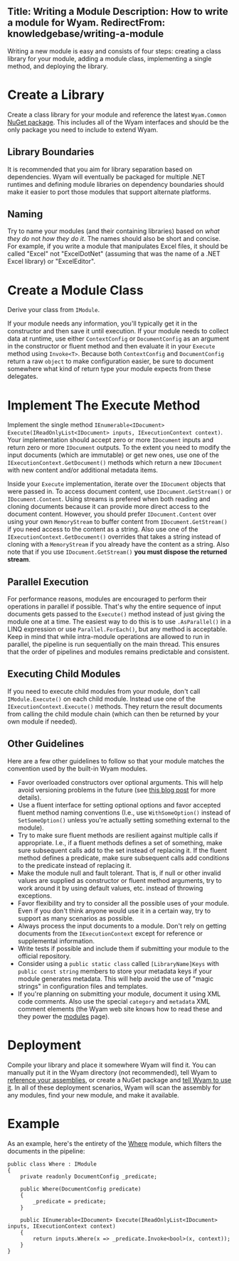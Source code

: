 Title: Writing a Module
Description: How to write a module for Wyam.
RedirectFrom: knowledgebase/writing-a-module
---
Writing a new module is easy and consists of four steps: creating a class library for your module, adding a module class, implementing a single method, and deploying the library.

# Create a Library

Create a class library for your module and reference the latest `Wyam.Common` [NuGet package](https://www.nuget.org/packages/Wyam.Common). This includes all of the Wyam interfaces and should be the only package you need to include to extend Wyam.

## Library Boundaries

It is recommended that you aim for library separation based on dependencies. Wyam will eventually be packaged for multiple .NET runtimes and defining module libraries on dependency boundaries should make it easier to port those modules that support alternate platforms.

## Naming

Try to name your modules (and their containing libraries) based on *what they do* not *how they do it*. The names should also be short and concise. For example, if you write a module that manipulates Excel files, it should be called "Excel" not "ExcelDotNet" (assuming that was the name of a .NET Excel library) or "ExcelEditor".

# Create a Module Class

Derive your class from `IModule`.

If your module needs any information, you'll typically get it in the constructor and then save it until execution. If your module needs to collect data at runtime, use either `ContextConfig` or `DocumentConfig` as an argument in the constructor or fluent method and then evaluate it in your `Execute` method using `Invoke<T>`. Because both `ContextConfig` and `DocumentConfig` return a raw `object` to make configuration easier, be sure to document somewhere what kind of return type your module expects from these delegates.

# Implement The Execute Method

Implement the single method `IEnumerable<IDocument> Execute(IReadOnlyList<IDocument> inputs, IExecutionContext context)`. Your implementation should accept zero or more `IDocument` inputs and return zero or more `IDocument` outputs. To the extent you need to modify the input documents (which are immutable) or get new ones, use one of the `IExecutionContext.GetDocument()` methods which return a new `IDocument` with new content and/or additional metadata items.

Inside your `Execute` implementation, iterate over the `IDocument` objects that were passed in. To access document content, use `IDocument.GetStream()` or `IDocument.Content`. Using streams is prefered when both reading and cloning documents because it can provide more direct access to the document content. However, you should prefer `IDocument.Content` over using your own `MemoryStream` to buffer content from `IDocument.GetStream()` if you need access to the content as a string. Also use one of the `IExecutionContext.GetDocument()` overrides that takes a string instead of cloning with a `MemoryStream` if you already have the content as a string. Also note that if you use `IDocument.GetStream()` **you must dispose the returned stream**.

## Parallel Execution

For performance reasons, modules are encouraged to perform their operations in parallel if possible. That's why the entire sequence of input documents gets passed to the `Execute()` method instead of just giving the module one at a time. The easiest way to do this is to use `.AsParallel()` in a LINQ expression or use `Parallel.ForEach()`, but any method is acceptable. Keep in mind that while intra-module operations are allowed to run in parallel, the pipeline is run sequentially on the main thread. This ensures that the order of pipelines and modules remains predictable and consistent.

## Executing Child Modules

If you need to execute child modules from your module, don't call `IModule.Execute()` on each child module. Instead use one of the `IExecutionContext.Execute()` methods. They return the result documents from calling the child module chain (which can then be returned by your own module if needed).

## Other Guidelines

Here are a few other guidelines to follow so that your module matches the convention used by the built-in Wyam modules.

- Favor overloaded constructors over optional arguments. This will help avoid versioning problems in the future (see [this blog post](http://haacked.com/archive/2010/08/10/versioning-issues-with-optional-arguments.aspx/) for more details).
- Use a fluent interface for setting optional options and favor accepted fluent method naming conventions (I.e., use `WithSomeOption()` instead of `SetSomeOption()` unless you're actually setting something external to the module).
- Try to make sure fluent methods are resilient against multiple calls if appropriate. I.e., if a fluent methods defines a set of something, make sure subsequent calls add to the set instead of replacing it. If the fluent method defines a predicate, make sure subsequent calls add conditions to the predicate instead of replacing it.
- Make the module null and fault tolerant. That is, if null or other invalid values are supplied as constructor or fluent method arguments, try to work around it by using default values, etc. instead of throwing exceptions.
- Favor flexibility and try to consider all the possible uses of your module. Even if you don't think anyone would use it in a certain way, try to support as many scenarios as possible.
- Always process the input documents to a module. Don't rely on getting documents from the `IExecutionContext` except for reference or supplemental information.
- Write tests if possible and include them if submitting your module to the official repository.
- Consider using a `public static class` called `[LibraryName]Keys` with `public const string` members to store your metadata keys if your module generates metadata. This will help avoid the use of "magic strings" in configuration files and templates.
- If you're planning on submitting your module, document it using XML code comments. Also use the special `category` and `metadata` XML comment elements (the Wyam web site knows how to read these and they power the [modules](/modules) page).

# Deployment

Compile your library and place it somewhere Wyam will find it. You can manually put it in the Wyam directory (not recommended), tell Wyam to [reference your assemblies](/docs/usage/configuration#assemblies), or create a NuGet package and [tell Wyam to use it](/docs/usage/configuration#nuget-packages). In all of these deployment scenarios, Wyam will scan the assembly for any modules, find your new module, and make it available.

# Example

As an example, here's the entirety of the [Where](/modules/where) module, which filters the documents in the pipeline:

```
public class Where : IModule
{
    private readonly DocumentConfig _predicate;

    public Where(DocumentConfig predicate)
    {
        _predicate = predicate;
    }

    public IEnumerable<IDocument> Execute(IReadOnlyList<IDocument> inputs, IExecutionContext context)
    {
        return inputs.Where(x => _predicate.Invoke<bool>(x, context));
    }
}
```
